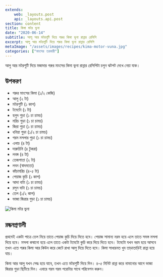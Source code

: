 ```yaml
---
extends:
    web: _layouts.post
    api: _layouts.api.post
section: content
title: কিমা মটর ভুনা
date: "2020-06-14"
subtitle: আলু আর মটরশুটি দিয়ে গরুর কিমা ভুনা রান্নার রেসিপি
excerpt: আলু আর মটরশুটি দিয়ে গরুর কিমা ভুনা রান্নার রেসিপি
metaImage: "/assets/images/recipes/kima-motor-vuna.jpg"
categories: ["মাংসের তরকারী"]
---
```


আলু আর মটরশুটি দিয়ে মজাদার গরুর মাংসের কিমা ভুনা রান্নার রেসিপিটা চলুন ঝটপট দেখে নেয়া যাক।

## উপকরণ

- গরুর মাংসের কিমা (১/২ কেজি)
- আলু (২ টা)
- মটরশুটি (১ কাপ)
- টমেটো (১ টা)
- হলুদ গুড়া (১ চা চামচ)
- মরিচ গুড়া (১ চা চামচ)
- জিরা গুড়া (১ চা চামচ)
- ধনিয়া গুড়া (১/২ চা চামচ)
- গরম মসলার গুড়া (১ চা চামচ)
- এলাচ (৪ টা)
- দারুচিনি (৪ টুকরা)
- লবঙ্গ (৪ টা)
- তেজপাতা (২ টা)
- লবন (স্বাদমতো)
- কাঁচামরিচ (৪-৫ টা)
- পেয়াজ কুচি (১ কাপ)
- আদা বাটা (১ চা চামচ)
- রসুন বাটা (১ চা চামচ)
- তেল (১/২ কাপ)
- ভাজা জিরার গুড়া (১ চা চামচ)

![কিমা মটর ভুনা](/assets/images/recipes/kima-motor-vuna.jpg)

## রন্ধনপ্রণালী

প্রথমেই একটা পাত্রে তেল নিয়ে তাতে পেয়াজ কুচি দিয়ে দিতে হবে। পেয়াজ সামান্য নরম হয়ে এলে তাতে সমস্ত মসলা
দিয়ে হবে। মসলা কষানো হয়ে এলে তাতে একটা টমেটো কুচি করে দিয়ে দিতে হবে। টমেটো যখন নরম হয়ে আসবে তখন
এতে গরুর কিমা আর কিউব করে কেটে রাখা আলু দিয়ে দিতে হবে। কিমা সাধারনত খুব তাড়াতাড়িই রান্না হয়ে যায়।

কিমা আর আলু যখন সেদ্ধ হয়ে যাবে, তখন এতে মটরশুটি দিয়ে দিন। ৪-৫ মিনিট রান্না করে নামানোর আগে
ভাজা জিরার গুড়া ছিটিয়ে দিন। এবারে গরম গরম পরোটার সাথে পরিবেশন করুন।
